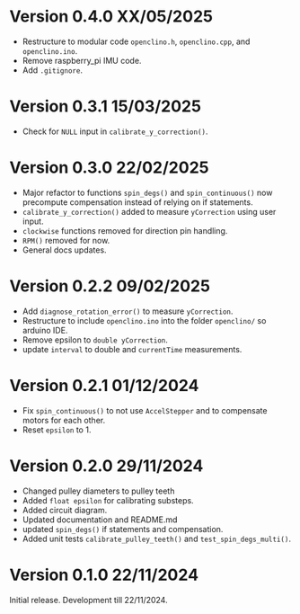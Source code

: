 
# Version 0.4.0 XX/05/2025

- Restructure to modular code `openclino.h`, `openclino.cpp`, and `openclino.ino`.
- Remove raspberry_pi IMU code.
- Add `.gitignore`.

# Version 0.3.1 15/03/2025

- Check for `NULL` input in `calibrate_y_correction()`.

# Version 0.3.0 22/02/2025

- Major refactor to functions `spin_degs()` and `spin_continuous()` now precompute compensation instead of relying on if statements.
- `calibrate_y_correction()` added to measure `yCorrection` using user input.
- `clockwise` functions removed for direction pin handling.
- `RPM()` removed for now.
- General docs updates.

# Version 0.2.2 09/02/2025

- Add `diagnose_rotation_error()` to measure `yCorrection`.
- Restructure to include `openclino.ino` into the folder `openclino/` so arduino IDE.
- Remove epsilon to `double yCorrection`.
- update `interval` to double and `currentTime` measurements.

# Version 0.2.1 01/12/2024

- Fix `spin_continuous()` to not use `AccelStepper` and to compensate motors for each other.
- Reset `epsilon` to 1.

# Version 0.2.0 29/11/2024

- Changed pulley diameters to pulley teeth
- Added `float epsilon` for calibrating substeps.
- Added circuit diagram.
- Updated documentation and README.md
- updated `spin_degs()` if statements and compensation.
- Added unit tests `calibrate_pulley_teeth()` and `test_spin_degs_multi()`.

# Version 0.1.0 22/11/2024

Initial release. Development till 22/11/2024.
